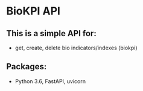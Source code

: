 # BioKPI API

## This is a simple API for:

* get, create, delete bio indicators/indexes (biokpi)

## Packages:

* Python 3.6, FastAPI, uvicorn

